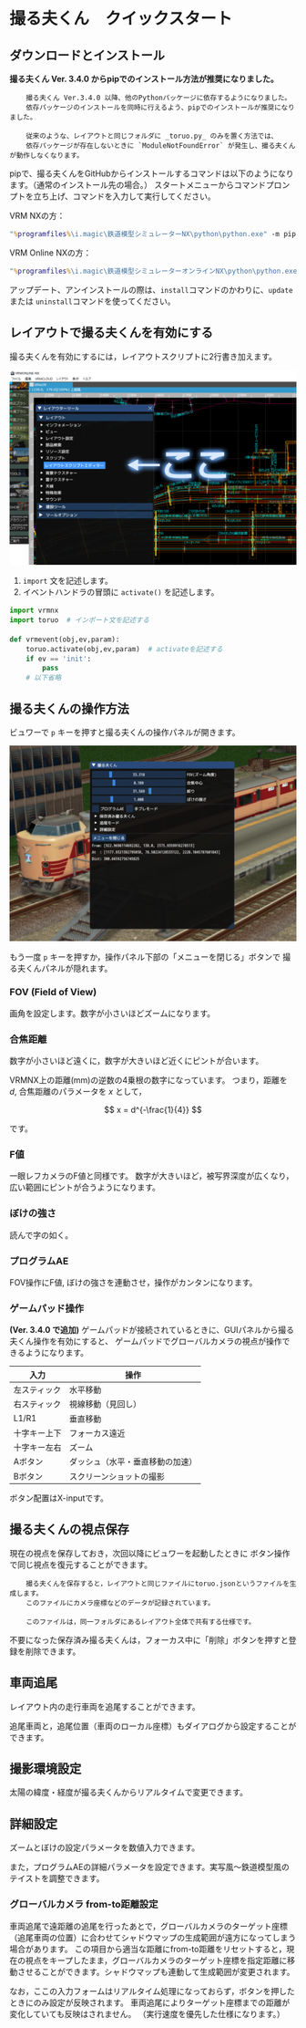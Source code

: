 # 撮る夫くん　クイックスタート

## ダウンロードとインストール

**撮る夫くん Ver. 3.4.0 からpipでのインストール方法が推奨になりました。**

```note::
    撮る夫くん Ver.3.4.0 以降、他のPythonパッケージに依存するようになりました。
    依存パッケージのインストールを同時に行えるよう、pipでのインストールが推奨になりました。

    従来のような、レイアウトと同じフォルダに _toruo.py_ のみを置く方法では、
    依存パッケージが存在しないときに `ModuleNotFoundError` が発生し、撮る夫くんが動作しなくなります。
```

pipで、撮る夫くんをGitHubからインストールするコマンドは以下のようになります。（通常のインストール先の場合。）
スタートメニューからコマンドプロンプトを立ち上げ、コマンドを入力して実行してください。

VRM NXの方：

```bat
"%programfiles%\i.magic\鉄道模型シミュレーターNX\python\python.exe" -m pip install git+https://github.com/AKAGI-Rails/vrmnx-toruo.git -t "%programfiles%\i.magic\鉄道模型シミュレーターNX\python\Lib\site-packages"
```

VRM Online NXの方：

```bat
"%programfiles%\i.magic\鉄道模型シミュレーターオンラインNX\python\python.exe" -m pip install git+https://github.com/AKAGI-Rails/vrmnx-toruo.git -t "%programfiles%\i.magic\鉄道模型シミュレーターオンラインNX\python\Lib\site-packages"
```

アップデート、アンインストールの際は、`install`コマンドのかわりに、`update` または `uninstall`コマンドを使ってください。

## レイアウトで撮る夫くんを有効にする

撮る夫くんを有効にするには，レイアウトスクリプトに2行書き加えます。

![fig1_レイアウトスクリプト](img/fig1_layoutscript.png)

1. ``import`` 文を記述します。
2. イベントハンドラの冒頭に ``activate()`` を記述します。

```python
import vrmnx
import toruo  # インポート文を記述する

def vrmevent(obj,ev,param):
    toruo.activate(obj,ev,param)  # activateを記述する
    if ev == 'init':
        pass 
    # 以下省略
```

## 撮る夫くんの操作方法

ビュワーで `p` キーを押すと撮る夫くんの操作パネルが開きます。

![fig2_撮る夫くん操作パネル](img/fig2_toruowin.png)

もう一度 `p` キーを押すか，操作パネル下部の「メニューを閉じる」ボタンで
撮る夫くんパネルが隠れます。

### FOV (Field of View)

画角を設定します。数字が小さいほどズームになります。

### 合焦距離

数字が小さいほど遠くに，数字が大きいほど近くにピントが合います。

VRMNX上の距離(mm)の逆数の4乗根の数字になっています。
つまり，距離を $d$, 合焦距離のパラメータを $x$ として，

$$ x = d^{-\frac{1}{4}} $$

です。

### F値

一眼レフカメラのF値と同様です。
数字が大きいほど，被写界深度が広くなり，広い範囲にピントが合うようになります。

### ぼけの強さ

読んで字の如く。

### プログラムAE

FOV操作にF値, ぼけの強さを連動させ，操作がカンタンになります。

### ゲームパッド操作

__(Ver. 3.4.0 で追加)__
ゲームパッドが接続されているときに、GUIパネルから撮る夫くん操作を有効にすると、
ゲームパッドでグローバルカメラの視点が操作できるようになります。


| 入力 | 操作 |
| ---- | ---- |
| 左スティック | 水平移動 |
| 右スティック | 視線移動（見回し） |
| L1/R1       | 垂直移動 |
| 十字キー上下 | フォーカス遠近 |
| 十字キー左右 | ズーム |
| Aボタン | ダッシュ（水平・垂直移動の加速） |
| Bボタン | スクリーンショットの撮影 |

ボタン配置はX-inputです。

## 撮る夫くんの視点保存

現在の視点を保存しておき，次回以降にビュワーを起動したときに
ボタン操作で同じ視点を復元することができます。

```note::
    撮る夫くんを保存すると，レイアウトと同じファイルにtoruo.jsonというファイルを生成します。
    このファイルにカメラ座標などのデータが記録されています。

    このファイルは，同一フォルダにあるレイアウト全体で共有する仕様です。
```

不要になった保存済み撮る夫くんは，フォーカス中に「削除」ボタンを押すと登録を削除できます。

## 車両追尾

レイアウト内の走行車両を追尾することができます。

追尾車両と，追尾位置（車両のローカル座標）もダイアログから設定することができます。

## 撮影環境設定

太陽の緯度・経度が撮る夫くんからリアルタイムで変更できます。

## 詳細設定

ズームとぼけの設定パラメータを数値入力できます。

また，プログラムAEの詳細パラメータを設定できます。実写風～鉄道模型風のテイストを調整できます。

### グローバルカメラ from-to距離設定

車両追尾で遠距離の追尾を行ったあとで，グローバルカメラのターゲット座標（追尾車両の位置）に合わせてシャドウマップの生成範囲が遠方になってしまう場合があります。
この項目から適当な距離にfrom-to距離をリセットすると，現在の視点をキープしたまま，グローバルカメラのターゲット座標を指定距離に移動させることができます。シャドウマップも連動して生成範囲が変更されます。

なお，ここの入力フォームはリアルタイム処理になっておらず，ボタンを押したときにのみ設定が反映されます。
車両追尾によりターゲット座標までの距離が変化していても反映はされません。
（実行速度を優先した仕様になります。）
